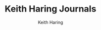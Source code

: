 ---
title: "Keith Haring Journals"
subtitle: ""
description: ""
layout: book
author: Keith Haring
started: 2024-02-26
read: 
status: stopped
rating: 0
color: 
cover: 
pages: 
link: 
---